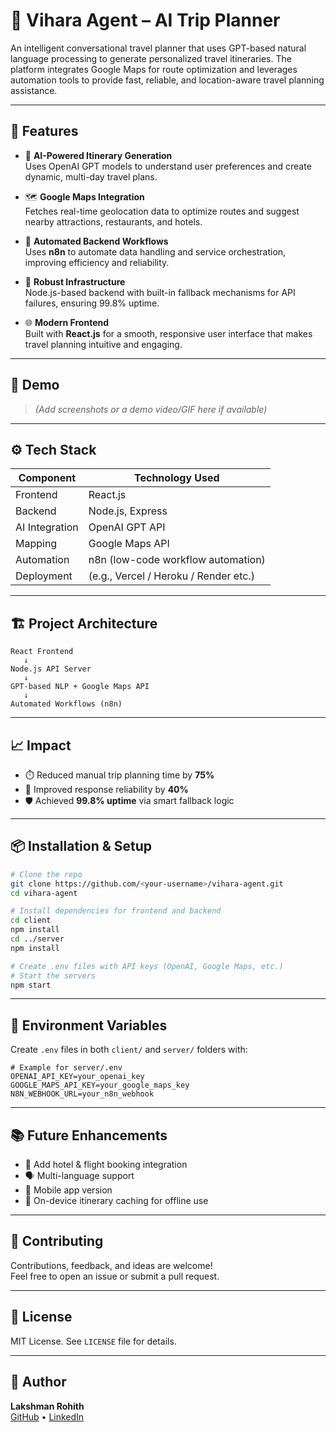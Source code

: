 
# 🧭 Vihara Agent – AI Trip Planner

An intelligent conversational travel planner that uses GPT-based natural language processing to generate personalized travel itineraries. The platform integrates Google Maps for route optimization and leverages automation tools to provide fast, reliable, and location-aware travel planning assistance.

---

## 🚀 Features

- 🧠 **AI-Powered Itinerary Generation**  
  Uses OpenAI GPT models to understand user preferences and create dynamic, multi-day travel plans.

- 🗺️ **Google Maps Integration**  
  Fetches real-time geolocation data to optimize routes and suggest nearby attractions, restaurants, and hotels.

- 🔁 **Automated Backend Workflows**  
  Uses **n8n** to automate data handling and service orchestration, improving efficiency and reliability.

- 🧱 **Robust Infrastructure**  
  Node.js-based backend with built-in fallback mechanisms for API failures, ensuring 99.8% uptime.

- 🌐 **Modern Frontend**  
  Built with **React.js** for a smooth, responsive user interface that makes travel planning intuitive and engaging.

---

## 📸 Demo

> *(Add screenshots or a demo video/GIF here if available)*

---

## ⚙️ Tech Stack

| Component         | Technology Used                       |
|------------------|----------------------------------------|
| Frontend         | React.js                               |
| Backend          | Node.js, Express                       |
| AI Integration   | OpenAI GPT API                         |
| Mapping          | Google Maps API                        |
| Automation       | n8n (low-code workflow automation)     |
| Deployment       | (e.g., Vercel / Heroku / Render etc.) |

---

## 🏗️ Project Architecture

```plaintext
React Frontend
   ↓
Node.js API Server
   ↓
GPT-based NLP + Google Maps API
   ↓
Automated Workflows (n8n)
```

---

## 📈 Impact

- ⏱️ Reduced manual trip planning time by **75%**
- 🔁 Improved response reliability by **40%**
- 🛡️ Achieved **99.8% uptime** via smart fallback logic

---

## 📦 Installation & Setup

```bash
# Clone the repo
git clone https://github.com/<your-username>/vihara-agent.git
cd vihara-agent

# Install dependencies for frontend and backend
cd client
npm install
cd ../server
npm install

# Create .env files with API keys (OpenAI, Google Maps, etc.)
# Start the servers
npm start
```

---

## 🔐 Environment Variables

Create `.env` files in both `client/` and `server/` folders with:

```env
# Example for server/.env
OPENAI_API_KEY=your_openai_key
GOOGLE_MAPS_API_KEY=your_google_maps_key
N8N_WEBHOOK_URL=your_n8n_webhook
```

---

## 📚 Future Enhancements

- 🧳 Add hotel & flight booking integration
- 🗣️ Multi-language support
- 📲 Mobile app version
- 🧠 On-device itinerary caching for offline use

---

## 🤝 Contributing

Contributions, feedback, and ideas are welcome!  
Feel free to open an issue or submit a pull request.

---

## 📝 License

MIT License. See `LICENSE` file for details.

---

## 👤 Author

**Lakshman Rohith**  
[GitHub](https://github.com/LakshmanRohith) • [LinkedIn](https://www.linkedin.com/in/lakshman-rohith-sanagapalli/)

